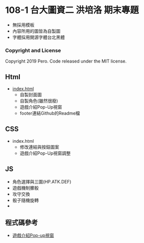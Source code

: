 # 108-1 台大圖資二 洪培洛 期末專題

- 無採用模板
- 內容所用的圖皆為自製圖
- 字體採用開源字體台北黑體
### Copyright and License
Copyright 2019 Pero. Code released under the MIT license.


## Html 
 - [index.html](https://oaoperooao.github.io/final/index.html)
   - 自製封面圖
   - 自製角色(雖然很廢)
   - 遊戲介紹Pop-Up視窗
   - footer連結Github的Readme檔
 
## CSS
 - index.html
   - 修改連結與按鈕圖案
   - 遊戲介紹Pop-Up視窗調整
## JS
 - 角色選擇與三圍(HP.ATK.DEF)
 - 遊戲機制擲骰
 - 攻守交換
 - 骰子隨機旋轉
 - 

## 程式碼參考
- [遊戲介紹Pop-up視窗](https://codepen.io/imprakash/pen/GgNMXO)
